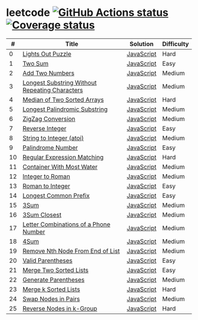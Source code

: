 # leetcode [![GitHub Actions status](https://github.com/acgotaku/leetcode/workflows/unit-test/badge.svg)](https://github.com/acgotaku/leetcode/actions) [![Coverage status](https://codecov.io/gh/acgotaku/leetcode/branch/master/graphs/badge.svg)](https://codecov.io/gh/acgotaku/leetcode/branch/master)

| # | Title | Solution | Difficulty |
|---| ----- | -------- | ---------- |
|0|[Lights Out Puzzle](http://mathworld.wolfram.com/LightsOutPuzzle.html)| [JavaScript](./algorithms/javascript/000.lightsOut/solveLightsOut.js)|Hard|
|1|[Two Sum](https://leetcode.com/problems/two-sum/description/)| [JavaScript](./algorithms/javascript/001.twoSum/twoSum.js)|Easy|
|2|[Add Two Numbers](https://leetcode.com/problems/add-two-numbers/description/)| [JavaScript](./algorithms/javascript/002.addTwoNumbers/addTwoNumbers.js)|Medium|
|3|[Longest Substring Without Repeating Characters](https://leetcode.com/problems/longest-substring-without-repeating-characters/description/)| [JavaScript](./algorithms/javascript/003.longestSubstringWithoutRepeatingCharacters/longestSubstringWithoutRepeatingCharacters.js)|Medium|
|4|[Median of Two Sorted Arrays](https://leetcode.com/problems/median-of-two-sorted-arrays/description/)| [JavaScript](./algorithms/javascript/004.medianOfTwoSortedArrays/medianOfTwoSortedArrays.js)|Hard|
|5|[Longest Palindromic Substring](https://leetcode.com/problems/longest-palindromic-substring/description/)| [JavaScript](./algorithms/javascript/005.longestPalindromicSubstring/longestPalindromicSubstring.js)|Medium|
|6|[ZigZag Conversion](https://leetcode.com/problems/zigzag-conversion/description)| [JavaScript](./algorithms/javascript/006.zigZagConversion/zigZagConversion.js)|Medium|
|7|[Reverse Integer](https://leetcode.com/problems/reverse-integer/description/)| [JavaScript](./algorithms/javascript/007.reverseInteger/reverseInteger.js)|Easy|
|8|[String to Integer (atoi)](https://leetcode.com/problems/string-to-integer-atoi/description/)| [JavaScript](./algorithms/javascript/008.stringToIntegerAtoi/stringToIntegerAtoi.js)|Medium|
|9|[Palindrome Number](https://leetcode.com/problems/palindrome-number/description/)| [JavaScript](./algorithms/javascript/009.palindromeNumber/palindromeNumber.js)|Easy|
|10|[Regular Expression Matching](https://leetcode.com/problems/regular-expression-matching/description/)| [JavaScript](./algorithms/javascript/010.regularExpressionMatching/regularExpressionMatching.js)|Hard|
|11|[Container With Most Water](https://leetcode.com/problems/container-with-most-water/description/)| [JavaScript](./algorithms/javascript/011.containerWithMostWater/containerWithMostWater.js)|Medium|
|12|[Integer to Roman](https://leetcode.com/problems/integer-to-roman/description/)| [JavaScript](./algorithms/javascript/012.integerToRoman/integerToRoman.js)|Medium|
|13|[Roman to Integer](https://leetcode.com/problems/roman-to-integer/description/)| [JavaScript](./algorithms/javascript/013.romanToInteger/romanToInteger.js)|Easy|
|14|[Longest Common Prefix](https://leetcode.com/problems/longest-common-prefix/description/)| [JavaScript](./algorithms/javascript/014.longestCommonPrefix/longestCommonPrefix.js)|Easy|
|15|[3Sum](https://leetcode.com/problems/3sum/description/)| [JavaScript](./algorithms/javascript/015.3Sum/3Sum.js)|Medium|
|16|[3Sum Closest](https://leetcode.com/problems/3sum-closest/description/)| [JavaScript](./algorithms/javascript/016.3SumClosest/3SumClosest.js)|Medium|
|17|[Letter Combinations of a Phone Number](https://leetcode.com/problems/letter-combinations-of-a-phone-number/description/)| [JavaScript](./algorithms/javascript/017.letterCombinationsOfAPhoneNumber/letterCombinationsOfAPhoneNumber.js)|Medium|
|18|[4Sum](https://leetcode.com/problems/4sum/description/)| [JavaScript](./algorithms/javascript/018.4Sum/4Sum.js)|Medium|
|19|[Remove Nth Node From End of List](https://leetcode.com/problems/remove-nth-node-from-end-of-list/description/)| [JavaScript](./algorithms/javascript/019.removeNthNodeFromEndOfList/removeNthNodeFromEndOfList.js)|Medium|
|20|[Valid Parentheses](https://leetcode.com/problems/valid-parentheses/description/)| [JavaScript](./algorithms/javascript/020.validParentheses/validParentheses.js)|Easy|
|21|[Merge Two Sorted Lists](https://leetcode.com/problems/merge-two-sorted-lists/description/)| [JavaScript](./algorithms/javascript/021.mergeTwoSortedList/mergeTwoSortedList.js)|Easy|
|22|[Generate Parentheses](https://leetcode.com/problems/generate-parentheses/description/)| [JavaScript](./algorithms/javascript/022.generateParentheses/generateParentheses.js)|Medium|
|23|[Merge k Sorted Lists](https://leetcode.com/problems/merge-k-sorted-lists/description/)| [JavaScript](./algorithms/javascript/023.mergeKSortedLists/mergeKSortedLists.js)|Hard|
|24|[Swap Nodes in Pairs](https://leetcode.com/problems/swap-nodes-in-pairs/description/)| [JavaScript](./algorithms/javascript/024.swapNodesInPairs/swapNodesInPairs.js)|Medium|
|25|[Reverse Nodes in k-Group](https://leetcode.com/problems/reverse-nodes-in-k-group/description/)| [JavaScript](./algorithms/javascript/025.reverseNodesInkGroup/reverseNodesInKGroup.js)|Hard|
